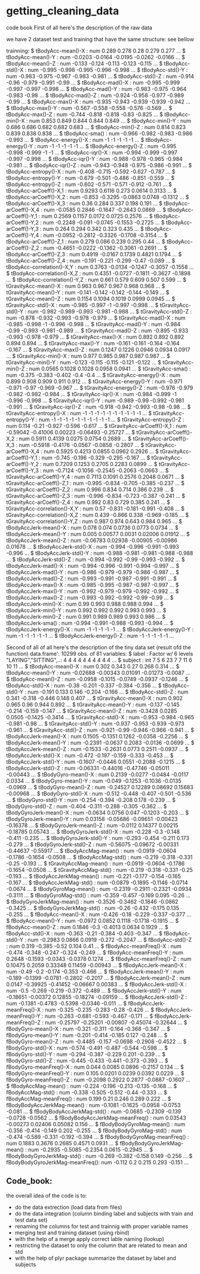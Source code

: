 getting_cleaning_data
=====================

code book
First of all here's the description of the raw data

we have 2 dataset test and training that have the same structure: see bellow

trainning:
 $ tBodyAcc-mean()-X                   : num  0.289 0.278 0.28 0.279 0.277 ...
 $ tBodyAcc-mean()-Y                   : num  -0.0203 -0.0164 -0.0195 -0.0262 -0.0166 ...
 $ tBodyAcc-mean()-Z                   : num  -0.133 -0.124 -0.113 -0.123 -0.115 ...
 $ tBodyAcc-std()-X                    : num  -0.995 -0.998 -0.995 -0.996 -0.998 ...
 $ tBodyAcc-std()-Y                    : num  -0.983 -0.975 -0.967 -0.983 -0.981 ...
 $ tBodyAcc-std()-Z                    : num  -0.914 -0.96 -0.979 -0.991 -0.99 ...
 $ tBodyAcc-mad()-X                    : num  -0.995 -0.999 -0.997 -0.997 -0.998 ...
 $ tBodyAcc-mad()-Y                    : num  -0.983 -0.975 -0.964 -0.983 -0.98 ...
 $ tBodyAcc-mad()-Z                    : num  -0.924 -0.958 -0.977 -0.989 -0.99 ...
 $ tBodyAcc-max()-X                    : num  -0.935 -0.943 -0.939 -0.939 -0.942 ...
 $ tBodyAcc-max()-Y                    : num  -0.567 -0.558 -0.558 -0.576 -0.569 ...
 $ tBodyAcc-max()-Z                    : num  -0.744 -0.818 -0.818 -0.83 -0.825 ...
 $ tBodyAcc-min()-X                    : num  0.853 0.849 0.844 0.844 0.849 ...
 $ tBodyAcc-min()-Y                    : num  0.686 0.686 0.682 0.682 0.683 ...
 $ tBodyAcc-min()-Z                    : num  0.814 0.823 0.839 0.838 0.838 ...
 $ tBodyAcc-sma()                      : num  -0.966 -0.982 -0.983 -0.986 -0.993 ...
 $ tBodyAcc-energy()-X                 : num  -1 -1 -1 -1 -1 ...
 $ tBodyAcc-energy()-Y                 : num  -1 -1 -1 -1 -1 ...
 $ tBodyAcc-energy()-Z                 : num  -0.995 -0.998 -0.999 -1 -1 ...
 $ tBodyAcc-iqr()-X                    : num  -0.994 -0.999 -0.997 -0.997 -0.998 ...
 $ tBodyAcc-iqr()-Y                    : num  -0.988 -0.978 -0.965 -0.984 -0.981 ...
 $ tBodyAcc-iqr()-Z                    : num  -0.943 -0.948 -0.975 -0.986 -0.991 ...
 $ tBodyAcc-entropy()-X                : num  -0.408 -0.715 -0.592 -0.627 -0.787 ...
 $ tBodyAcc-entropy()-Y                : num  -0.679 -0.501 -0.486 -0.851 -0.559 ...
 $ tBodyAcc-entropy()-Z                : num  -0.602 -0.571 -0.571 -0.912 -0.761 ...
 $ tBodyAcc-arCoeff()-X,1              : num  0.9293 0.6116 0.273 0.0614 0.3133 ...
 $ tBodyAcc-arCoeff()-X,2              : num  -0.853 -0.3295 -0.0863 0.0748 -0.1312 ...
 $ tBodyAcc-arCoeff()-X,3              : num  0.36 0.284 0.337 0.198 0.191 ...
 $ tBodyAcc-arCoeff()-X,4              : num  -0.0585 0.2846 -0.1647 -0.2643 0.0869 ...
 $ tBodyAcc-arCoeff()-Y,1              : num  0.2569 0.1157 0.0172 0.0725 0.2576 ...
 $ tBodyAcc-arCoeff()-Y,2              : num  -0.2248 -0.091 -0.0745 -0.1553 -0.2725 ...
 $ tBodyAcc-arCoeff()-Y,3              : num  0.264 0.294 0.342 0.323 0.435 ...
 $ tBodyAcc-arCoeff()-Y,4              : num  -0.0952 -0.2812 -0.3326 -0.1708 -0.3154 ...
 $ tBodyAcc-arCoeff()-Z,1              : num  0.279 0.086 0.239 0.295 0.44 ...
 $ tBodyAcc-arCoeff()-Z,2              : num  -0.4651 -0.0222 -0.1362 -0.3061 -0.2691 ...
 $ tBodyAcc-arCoeff()-Z,3              : num  0.4919 -0.0167 0.1739 0.4821 0.1794 ...
 $ tBodyAcc-arCoeff()-Z,4              : num  -0.191 -0.221 -0.299 -0.47 -0.089 ...
 $ tBodyAcc-correlation()-X,Y          : num  0.3763 -0.0134 -0.1247 -0.3057 -0.1558 ...
 $ tBodyAcc-correlation()-X,Z          : num  0.4351 -0.0727 -0.1811 -0.3627 -0.1898 ...
 $ tBodyAcc-correlation()-Y,Z          : num  0.661 0.579 0.609 0.507 0.599 ...
 $ tGravityAcc-mean()-X                : num  0.963 0.967 0.967 0.968 0.968 ...
 $ tGravityAcc-mean()-Y                : num  -0.141 -0.142 -0.142 -0.144 -0.149 ...
 $ tGravityAcc-mean()-Z                : num  0.1154 0.1094 0.1019 0.0999 0.0945 ...
 $ tGravityAcc-std()-X                 : num  -0.985 -0.997 -1 -0.997 -0.998 ...
 $ tGravityAcc-std()-Y                 : num  -0.982 -0.989 -0.993 -0.981 -0.988 ...
 $ tGravityAcc-std()-Z                 : num  -0.878 -0.932 -0.993 -0.978 -0.979 ...
 $ tGravityAcc-mad()-X                 : num  -0.985 -0.998 -1 -0.996 -0.998 ...
 $ tGravityAcc-mad()-Y                 : num  -0.984 -0.99 -0.993 -0.981 -0.989 ...
 $ tGravityAcc-mad()-Z                 : num  -0.895 -0.933 -0.993 -0.978 -0.979 ...
 $ tGravityAcc-max()-X                 : num  0.892 0.892 0.892 0.894 0.894 ...
 $ tGravityAcc-max()-Y                 : num  -0.161 -0.161 -0.164 -0.164 -0.167 ...
 $ tGravityAcc-max()-Z                 : num  0.1247 0.1226 0.0946 0.0934 0.0917 ...
 $ tGravityAcc-min()-X                 : num  0.977 0.985 0.987 0.987 0.987 ...
 $ tGravityAcc-min()-Y                 : num  -0.123 -0.115 -0.115 -0.121 -0.122 ...
 $ tGravityAcc-min()-Z                 : num  0.0565 0.1028 0.1028 0.0958 0.0941 ...
 $ tGravityAcc-sma()                   : num  -0.375 -0.383 -0.402 -0.4 -0.4 ...
 $ tGravityAcc-energy()-X              : num  0.899 0.908 0.909 0.911 0.912 ...
 $ tGravityAcc-energy()-Y              : num  -0.971 -0.971 -0.97 -0.969 -0.967 ...
 $ tGravityAcc-energy()-Z              : num  -0.976 -0.979 -0.982 -0.982 -0.984 ...
 $ tGravityAcc-iqr()-X                 : num  -0.984 -0.999 -1 -0.996 -0.998 ...
 $ tGravityAcc-iqr()-Y                 : num  -0.989 -0.99 -0.992 -0.981 -0.991 ...
 $ tGravityAcc-iqr()-Z                 : num  -0.918 -0.942 -0.993 -0.98 -0.98 ...
 $ tGravityAcc-entropy()-X             : num  -1 -1 -1 -1 -1 -1 -1 -1 -1 -1 ...
 $ tGravityAcc-entropy()-Y             : num  -1 -1 -1 -1 -1 -1 -1 -1 -1 -1 ...
 $ tGravityAcc-entropy()-Z             : num  0.114 -0.21 -0.927 -0.596 -0.617 ...
 $ tGravityAcc-arCoeff()-X,1           : num  -0.59042 -0.41006 0.00223 -0.06493 -0.25727 ...
 $ tGravityAcc-arCoeff()-X,2           : num  0.5911 0.4139 0.0275 0.0754 0.2689 ...
 $ tGravityAcc-arCoeff()-X,3           : num  -0.5918 -0.4176 -0.0567 -0.0858 -0.2807 ...
 $ tGravityAcc-arCoeff()-X,4           : num  0.5925 0.4213 0.0855 0.0962 0.2926 ...
 $ tGravityAcc-arCoeff()-Y,1           : num  -0.745 -0.196 -0.329 -0.295 -0.167 ...
 $ tGravityAcc-arCoeff()-Y,2           : num  0.7209 0.1253 0.2705 0.2283 0.0899 ...
 $ tGravityAcc-arCoeff()-Y,3           : num  -0.7124 -0.1056 -0.2545 -0.2063 -0.0663 ...
 $ tGravityAcc-arCoeff()-Y,4           : num  0.7113 0.1091 0.2576 0.2048 0.0671 ...
 $ tGravityAcc-arCoeff()-Z,1           : num  -0.995 -0.834 -0.705 -0.385 -0.237 ...
 $ tGravityAcc-arCoeff()-Z,2           : num  0.996 0.834 0.714 0.386 0.239 ...
 $ tGravityAcc-arCoeff()-Z,3           : num  -0.996 -0.834 -0.723 -0.387 -0.241 ...
 $ tGravityAcc-arCoeff()-Z,4           : num  0.992 0.83 0.729 0.385 0.241 ...
 $ tGravityAcc-correlation()-X,Y       : num  0.57 -0.831 -0.181 -0.991 -0.408 ...
 $ tGravityAcc-correlation()-X,Z       : num  0.439 -0.866 0.338 -0.969 -0.185 ...
 $ tGravityAcc-correlation()-Y,Z       : num  0.987 0.974 0.643 0.984 0.965 ...
 $ tBodyAccJerk-mean()-X               : num  0.078 0.074 0.0736 0.0773 0.0734 ...
 $ tBodyAccJerk-mean()-Y               : num  0.005 0.00577 0.0031 0.02006 0.01912 ...
 $ tBodyAccJerk-mean()-Z               : num  -0.06783 0.02938 -0.00905 -0.00986 0.01678 ...
 $ tBodyAccJerk-std()-X                : num  -0.994 -0.996 -0.991 -0.993 -0.996 ...
 $ tBodyAccJerk-std()-Y                : num  -0.988 -0.981 -0.981 -0.988 -0.988 ...
 $ tBodyAccJerk-std()-Z                : num  -0.994 -0.992 -0.99 -0.993 -0.992 ...
 $ tBodyAccJerk-mad()-X                : num  -0.994 -0.996 -0.991 -0.994 -0.997 ...
 $ tBodyAccJerk-mad()-Y                : num  -0.986 -0.979 -0.979 -0.986 -0.987 ...
 $ tBodyAccJerk-mad()-Z                : num  -0.993 -0.991 -0.987 -0.991 -0.991 ...
 $ tBodyAccJerk-max()-X                : num  -0.985 -0.995 -0.987 -0.987 -0.997 ...
 $ tBodyAccJerk-max()-Y                : num  -0.992 -0.979 -0.979 -0.992 -0.992 ...
 $ tBodyAccJerk-max()-Z                : num  -0.993 -0.992 -0.992 -0.99 -0.99 ...
 $ tBodyAccJerk-min()-X                : num  0.99 0.993 0.988 0.988 0.994 ...
 $ tBodyAccJerk-min()-Y                : num  0.992 0.992 0.992 0.993 0.993 ...
 $ tBodyAccJerk-min()-Z                : num  0.991 0.989 0.989 0.993 0.986 ...
 $ tBodyAccJerk-sma()                  : num  -0.994 -0.991 -0.988 -0.993 -0.994 ...
 $ tBodyAccJerk-energy()-X             : num  -1 -1 -1 -1 -1 ...
 $ tBodyAccJerk-energy()-Y             : num  -1 -1 -1 -1 -1 ...
 $ tBodyAccJerk-energy()-Z             : num  -1 -1 -1 -1 -1 ...






Second of all of all here's the description of the tiny data set (result ofd the function)
data.frame':	10299 obs. of  81 variables:
 $ label                          : Factor w/ 6 levels "LAYING","SITTING",..: 4 4 4 4 4 4 4 4 4 4 ...
 $ subject                        : int  7 5 6 23 7 7 11 6 10 11 ...
 $ tBodyAcc-mean()-X              : num  0.302 0.343 0.27 0.268 0.314 ...
 $ tBodyAcc-mean()-Y              : num  -0.02688 -0.00343 0.01091 -0.01273 -0.0087 ...
 $ tBodyAcc-mean()-Z              : num  -0.0958 -0.1015 -0.0749 -0.0937 -0.1246 ...
 $ tBodyAcc-std()-X               : num  -0.38 -0.201 -0.337 -0.384 -0.356 ...
 $ tBodyAcc-std()-Y               : num  -0.191 0.133 0.146 -0.204 -0.166 ...
 $ tBodyAcc-std()-Z               : num  0.341 -0.318 -0.446 0.148 0.407 ...
 $ tGravityAcc-mean()-X           : num  0.902 0.965 0.96 0.944 0.892 ...
 $ tGravityAcc-mean()-Y           : num  -0.137 -0.145 -0.214 -0.159 -0.147 ...
 $ tGravityAcc-mean()-Z           : num  -0.3428 0.0285 0.0505 -0.1425 -0.3414 ...
 $ tGravityAcc-std()-X            : num  -0.953 -0.984 -0.965 -0.981 -0.98 ...
 $ tGravityAcc-std()-Y            : num  -0.937 -0.953 -0.939 -0.973 -0.961 ...
 $ tGravityAcc-std()-Z            : num  -0.921 -0.99 -0.946 -0.966 -0.941 ...
 $ tBodyAccJerk-mean()-X          : num  0.1505 -0.1351 0.1262 -0.0358 -0.2256 ...
 $ tBodyAccJerk-mean()-Y          : num  -0.2391 -0.0637 0.2083 -0.0136 -0.0699 ...
 $ tBodyAccJerk-mean()-Z          : num  -0.1533 -0.2631 0.0773 0.2511 -0.0937 ...
 $ tBodyAccJerk-std()-X           : num  -0.472 -0.197 -0.159 -0.333 -0.453 ...
 $ tBodyAccJerk-std()-Y           : num  -0.1607 -0.0446 0.0551 -0.2088 -0.1215 ...
 $ tBodyAccJerk-std()-Z           : num  -0.06331 -0.44016 -0.47746 -0.05011 -0.00443 ...
 $ tBodyGyro-mean()-X             : num  0.2139 -0.0277 -0.0484 -0.0117 0.0334 ...
 $ tBodyGyro-mean()-Y             : num  -0.049 -0.1253 -0.1036 -0.0135 -0.0969 ...
 $ tBodyGyro-mean()-Z             : num  -0.24527 0.12289 0.08692 0.15683 -0.00968 ...
 $ tBodyGyro-std()-X              : num  -0.512 -0.448 -0.407 -0.501 -0.536 ...
 $ tBodyGyro-std()-Y              : num  -0.254 -0.394 -0.208 0.178 -0.239 ...
 $ tBodyGyro-std()-Z              : num  -0.404 -0.311 -0.288 -0.305 -0.362 ...
 $ tBodyGyroJerk-mean()-X         : num  -0.0634 0.0756 0.047 -0.1203 -0.203 ...
 $ tBodyGyroJerk-mean()-Y         : num  0.03158 -0.05686 -0.09651 -0.00423 -0.16378 ...
 $ tBodyGyroJerk-mean()-Z         : num  -0.0112 0.14377 0.00215 -0.18785 0.05743 ...
 $ tBodyGyroJerk-std()-X          : num  -0.228 -0.3 -0.148 -0.411 -0.235 ...
 $ tBodyGyroJerk-std()-Y          : num  -0.293 -0.454 -0.211 0.173 -0.279 ...
 $ tBodyGyroJerk-std()-Z          : num  -0.56075 -0.09672 -0.00331 -0.44637 -0.55917 ...
 $ tBodyAccMag-mean()             : num  -0.0919 -0.0604 -0.1786 -0.1654 -0.0508 ...
 $ tBodyAccMag-std()              : num  -0.219 -0.318 -0.331 -0.25 -0.193 ...
 $ tGravityAccMag-mean()          : num  -0.0919 -0.0604 -0.1786 -0.1654 -0.0508 ...
 $ tGravityAccMag-std()           : num  -0.219 -0.318 -0.331 -0.25 -0.193 ...
 $ tBodyAccJerkMag-mean()         : num  -0.221 -0.177 -0.154 -0.165 -0.167 ...
 $ tBodyAccJerkMag-std()          : num  -0.0879 -0.1895 -0.1146 -0.0714 -0.0674 ...
 $ tBodyGyroMag-mean()            : num  -0.2319 -0.2911 -0.2321 -0.0934 -0.3111 ...
 $ tBodyGyroMag-std()             : num  -0.359 -0.457 -0.169 0.095 -0.26 ...
 $ tBodyGyroJerkMag-mean()        : num  -0.3526 -0.3462 -0.1846 -0.0862 -0.3425 ...
 $ tBodyGyroJerkMag-std()         : num  -0.26 -0.432 -0.175 0.135 -0.255 ...
 $ fBodyAcc-mean()-X              : num  -0.426 -0.18 -0.229 -0.337 -0.377 ...
 $ fBodyAcc-mean()-Y              : num  -0.0972 0.0852 0.1118 -0.1718 -0.1915 ...
 $ fBodyAcc-mean()-Z              : num  0.1846 -0.3 -0.4013 0.0634 0.1929 ...
 $ fBodyAcc-std()-X               : num  -0.363 -0.21 -0.384 -0.403 -0.347 ...
 $ fBodyAcc-std()-Y               : num  -0.2983 0.0866 0.0919 -0.272 -0.2047 ...
 $ fBodyAcc-std()-Z               : num  0.319 -0.385 -0.52 0.104 0.41 ...
 $ fBodyAcc-meanFreq()-X          : num  -0.474 -0.348 -0.247 -0.324 -0.249 ...
 $ fBodyAcc-meanFreq()-Y          : num  0.2648 -0.1593 -0.0343 -0.0378 0.1274 ...
 $ fBodyAcc-meanFreq()-Z          : num  0.10475 0.2059 0.33348 0.11459 -0.00943 ...
 $ fBodyAccJerk-mean()-X          : num  -0.49 -0.2 -0.174 -0.353 -0.466 ...
 $ fBodyAccJerk-mean()-Y          : num  -0.189 -0.1399 -0.0781 -0.2802 -0.2017 ...
 $ fBodyAccJerk-mean()-Z          : num  0.0147 -0.39925 -0.41452 -0.06667 0.00383 ...
 $ fBodyAccJerk-std()-X           : num  -0.5 -0.269 -0.219 -0.372 -0.489 ...
 $ fBodyAccJerk-std()-Y           : num  -0.18651 -0.00372 0.12855 -0.18274 -0.09159 ...
 $ fBodyAccJerk-std()-Z           : num  -0.1381 -0.4783 -0.5398 -0.0346 -0.011 ...
 $ fBodyAccJerk-meanFreq()-X      : num  -0.325 -0.235 -0.283 -0.28 -0.426 ...
 $ fBodyAccJerk-meanFreq()-Y      : num  -0.263 -0.681 -0.593 -0.467 -0.171 ...
 $ fBodyAccJerk-meanFreq()-Z      : num  -0.25797 -0.25201 -0.00807 -0.45074 -0.32644 ...
 $ fBodyGyro-mean()-X             : num  -0.321 -0.311 -0.164 -0.368 -0.347 ...
 $ fBodyGyro-mean()-Y             : num  -0.201 -0.414 -0.185 0.127 -0.248 ...
 $ fBodyGyro-mean()-Z             : num  -0.4485 -0.157 -0.0698 -0.2908 -0.4522 ...
 $ fBodyGyro-std()-X              : num  -0.574 -0.491 -0.487 -0.544 -0.598 ...
 $ fBodyGyro-std()-Y              : num  -0.294 -0.387 -0.229 0.201 -0.239 ...
 $ fBodyGyro-std()-Z              : num  -0.445 -0.433 -0.441 -0.373 -0.393 ...
 $ fBodyGyro-meanFreq()-X         : num  0.044 0.0085 0.0896 -0.2157 0.134 ...
 $ fBodyGyro-meanFreq()-Y         : num  0.105 0.0201 0.0239 0.0392 0.0229 ...
 $ fBodyGyro-meanFreq()-Z         : num  -0.2098 0.2922 0.2877 -0.0887 -0.1607 ...
 $ fBodyAccMag-mean()             : num  -0.224 -0.196 -0.213 -0.135 -0.168 ...
 $ fBodyAccMag-std()              : num  -0.338 -0.505 -0.512 -0.44 -0.333 ...
 $ fBodyAccMag-meanFreq()         : num  0.199 0.21 0.246 0.289 0.222 ...
 $ fBodyBodyAccJerkMag-mean()     : num  -0.1081 -0.1625 -0.0958 -0.0753 -0.081 ...
 $ fBodyBodyAccJerkMag-std()      : num  -0.0685 -0.2309 -0.139 -0.0728 -0.0562 ...
 $ fBodyBodyAccJerkMag-meanFreq() : num  0.03543 -0.00273 0.02406 0.05082 0.156 ...
 $ fBodyBodyGyroMag-mean()        : num  -0.356 -0.414 -0.149 0.202 -0.255 ...
 $ fBodyBodyGyroMag-std()         : num  -0.474 -0.589 -0.331 -0.192 -0.394 ...
 $ fBodyBodyGyroMag-meanFreq()    : num  0.1883 0.3676 0.2685 0.4571 0.0931 ...
 $ fBodyBodyGyroJerkMag-mean()    : num  -0.2935 -0.5085 -0.2354 0.0615 -0.2945 ...
 $ fBodyBodyGyroJerkMag-std()     : num  -0.269 -0.382 -0.158 0.149 -0.256 ...
 $ fBodyBodyGyroJerkMag-meanFreq(): num  -0.112 0.2 0.215 0.293 -0.151 ...



Code_book:
---------
the overall idea of the code is to:
- do the data extrection (load data from files)
- do the data integration (column binding label and subjects with train and test data set) 
- renaming the columns for test and trainnig with proper variable names
- merging test and training dataset (using rbind)
- with the help of a merge apply correct lable naming (lookup)
- restricting the dataset to only the column that are related to mean and std
- with the help of plyr package summarize the dataset by label and subjects
